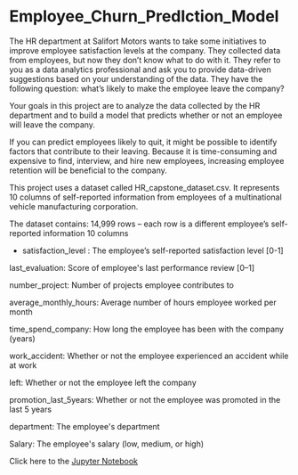 # Employee_Churn_PredIction_Model
The HR department at Salifort Motors wants to take some initiatives to improve employee satisfaction levels at the company. They collected data from employees, but now they don’t know what to do with it. They refer to you as a data analytics professional and ask you to provide data-driven suggestions based on your understanding of the data. They have the following question: what’s likely to make the employee leave the company?

Your goals in this project are to analyze the data collected by the HR department and to build a model that predicts whether or not an employee will leave the company.

If you can predict employees likely to quit, it might be possible to identify factors that contribute to their leaving. Because it is time-consuming and expensive to find, interview, and hire new employees, increasing employee retention will be beneficial to the company.

This project uses a dataset called HR_capstone_dataset.csv. It represents 10 columns of self-reported information from employees of a multinational vehicle manufacturing corporation. 

The dataset contains: 14,999 rows – each row is a different employee’s self-reported information 10 columns

* satisfaction_level : The employee’s self-reported satisfaction level [0-1]

last_evaluation: Score of employee's last performance review [0–1]

number_project: Number of projects employee contributes to

average_monthly_hours: Average number of hours employee worked per month

time_spend_company: How long the employee has been with the company (years)

work_accident: Whether or not the employee experienced an accident while at work

left: Whether or not the employee left the company

promotion_last_5years: Whether or not the employee was promoted in the last 5 years

department: The employee's department

Salary: The employee's salary (low, medium, or high)


Click here to the [Jupyter Notebook](https://github.com/OlasanmiEmiola/Employee_Churn_PredIction_Model/blob/main/_Salifort%20Motors%20Employee%20Churn%20%20Prediction%20Model.ipynb)
